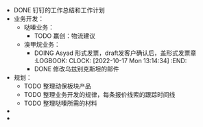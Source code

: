 - DONE 钉钉的工作总结和工作计划
- 业务开发：
	- 哒嗪业务：
		- TODO 赢创：物流建议
	- 溴甲烷业务：
		- DOING Asyad 形式发票，draft发客户确认后，盖形式发票章
		  :LOGBOOK:
		  CLOCK: [2022-10-17 Mon 13:14:34]
		  :END:
		- DONE 修改乌兹别克斯坦的邮件
- 规划：
	- TODO 整理动保板块产品
	- TODO 整理业务开发的规律，每条报价线索的跟踪时间线
	- TODO 整理哒嗪所需的材料
-
-